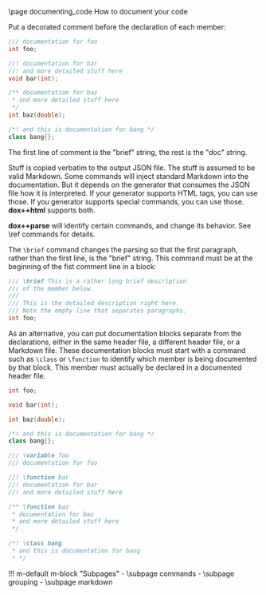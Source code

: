 \page documenting_code How to document your code

Put a decorated comment before the declaration of each member:
```cpp
/// documentation for foo
int foo;

//! documentation for bar
//! and more detailed stuff here
void bar(int);

/** documentation for baz
 * and more detailed stuff here
 */
int baz(double);

/*! and this is documentation for bang */
class bang{};
```

The first line of comment is the "brief" string, the rest is the "doc" string.

Stuff is copied verbatim to the output JSON file. The stuff is assumed to be valid
Markdown. Some commands will inject standard Markdown into the documentation.
But it depends on the generator that consumes the JSON file how it is interpreted.
If your generator supports HTML tags, you can use those. If you generator supports
special commands, you can use those. **dox++html** supports both.

**dox++parse** will identify certain commands, and change its behavior. See \ref commands
for details.

The `\brief` command changes the parsing so that the first paragraph, rather than
the first line, is the "brief" string. This command must be at the beginning of
the fist comment line in a block:
```cpp
/// \brief This is a rather long brief description
/// of the member below.
///
/// This is the detailed description right here.
/// Note the empty line that separates paragraphs.
int foo;
```

As an alternative, you can put documentation blocks separate from the declarations,
either in the same header file, a different header file, or a Markdown file. These
documentation blocks must start with a command such as `\class` or `\function` to
identify which member is being documented by that block. This member must actually
be declared in a documented header file.
```cpp
int foo;

void bar(int);

int baz(double);

/*! and this is documentation for bang */
class bang{};

/// \variable foo
/// documentation for foo

//! \function bar
//! documentation for bar
//! and more detailed stuff here

/** \function baz
 * documentation for baz
 * and more detailed stuff here
 */

/*! \class bang
 * and this is documentation for bang
 * */
```

!!! m-default m-block "Subpages"
    - \subpage commands
    - \subpage grouping
    - \subpage markdown
